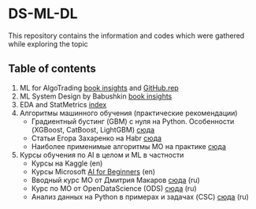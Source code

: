 # DS-ML-DL
This repository contains the information and codes which were gathered while exploring the topic
## Table of contents
1. ML for AlgoTrading [book insights](https://github.com/OlegVstv/DS-ML-DL/blob/main/ML%20AlgoTrading/Hands-On-Machine-Learning-for-Algorithmic-Trading/book_insights.md) and [GitHub.rep](https://github.com/PacktPublishing/Hands-On-Machine-Learning-for-Algorithmic-Trading/?tab=readme-ov-file#hands-on-machine-learning-for-algorithmic-trading)
2. ML System Design by Babushkin [book insights](https://github.com/OlegVstv/DS-ML-DL/blob/main/ML%20System%20Design/ml_system_design_index.md) 
3. EDA and StatMetrics [index](https://github.com/OlegVstv/DS-ML-DL/blob/main/EDA%20and%20StatMetrics/index.md)
4. Алгоритмы машинного обучения (практические рекомендации)
   - Градиентный бустинг (GBM) с нуля на Python. Особенности (XGBoost, CatBoost, LightGBM) [сюда](https://habr.com/ru/articles/799725/)
   - Статьи Егора Захаренко на Habr [сюда](https://habr.com/ru/users/egaoharu_kensei/publications/articles/)
   - Наиболее применимые алгоритмы МО на практике [сюда](https://proglib.io/p/5-klassicheskih-algoritmov-mashinnogo-obucheniya-o-kotoryh-vam-obyazatelno-sleduet-znat-2022-08-16)
5. Курсы обучения по AI в целом и ML в частности 
   - Курсы на Kaggle (en)
   - Курсы Microsoft [AI for Beginners](https://github.com/microsoft/AI-For-Beginners?tab=readme-ov-file) (en)
   - Вводный курс МО от Дмитрия Макаров [сюда](https://www.youtube.com/playlist?list=PLX9afROa9MG19JK0JMoy4tIrHvx_z6dHZ) (ru)
   - Курс по МО от OpenDataScience (ODS) [сюда](https://habr.com/ru/companies/ods/articles/322626/) (ru)
   - Анализ данных на Python в примерах и задачах (CSC) [сюда](https://www.youtube.com/playlist?list=PLlb7e2G7aSpRb95_Wi7lZ-zA6fOjV3_l7) (ru)
